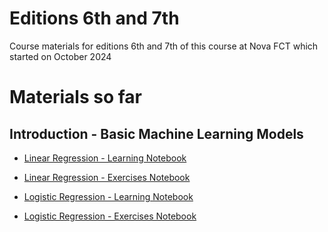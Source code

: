 # Editions 6th and 7th
Course materials for editions 6th and 7th of this course at Nova FCT which started on October 2024

# Materials so far

## Introduction - Basic Machine Learning Models


- [Linear Regression - Learning Notebook](https://colab.research.google.com/github/samsung-ai-course/6-7-edition/blob/main/Introduction%20-%20Basic-Machine-Learning-Models/Linear%20Regression/Learning%20Notebook.ipynb)
- [Linear Regression - Exercises Notebook](https://colab.research.google.com/github/samsung-ai-course/6-7-edition/blob/main/Introduction%20-%20Basic-Machine-Learning-Models/Linear%20Regression/Exercise%20Notebook.ipynb)
 
- [Logistic Regression - Learning Notebook](https://colab.research.google.com/github/samsung-ai-course/6-7-edition/blob/main/Introduction%20-%20Basic-Machine-Learning-Models/Logistic%20Regression/Learning%20Notebook.ipynb)
- [Logistic Regression - Exercises Notebook](https://colab.research.google.com/github/samsung-ai-course/6-7-edition/blob/main/Introduction%20-%20Basic-Machine-Learning-Models/Logistic%20Regression/Exercises%20Notebook.ipynb)
 
